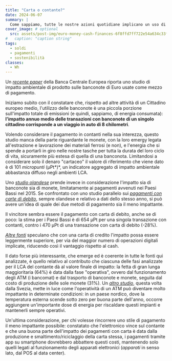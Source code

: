 ```yaml
---
title: "Carta o contante?"
date: 2024-06-07
summary: |
  Come sappiamo, tutte le nostre azioni quotidiane implicano un uso di una quantità più o meno importante di energia. Anche il modo in cui paghiamo per i nostri acquisti non è esente da questa regola. Proviamo a capire quale metodo di pagamento è meno energivoro.
cover_image: # optional
  src: assets/post-img/euro-money-cash-finances-6f8ffd7ff722e54a634c33f593b87521_lwrwdy
#   caption: "caption string"
tags:
  - soldi
  - pagamenti
  - sostenibilità
classes:
  - Wh
---
```


Un [*recente paper*](https://www.ecb.europa.eu/pub/pdf/other/ecb.pefreport202312~81e945e7aa.en.pdf) della Banca Centrale Europea riporta uno studio di impatto ambientale di prodotto sulle banconote di Euro usate come mezzo di pagamento.

Iniziamo subito con il constatare che, rispetto ad altre attività di un Cittadino europeo medio, l'utilizzo delle banconote è una piccola porzione sull'impatto totale di emissioni (e quindi, sappiamo, di energia consumata): **l'impatto annuo medio delle transazioni con banconote di un singolo cittadino corrisponde a un viaggio in auto di 8 chilometri**.

Volendo considerare il pagamento in contanti nella sua interezza, questo studio manca della parte riguardante le monete, con la loro emergy legata all'estrazione e lavorazione dei materiali ferrosi (e non), e l'energia che si spende a portarli in giro nelle nostre tasche per tutta la durata del loro ciclo di vita, sicuramente più estesa di quella di una banconota. Limitandosi a considerare solo il denaro "cartaceo" il valore di riferimento che viene dato è di 101 *micropunti* (μPt*)*, un indicatore aggregato di impatto ambientale abbastanza diffuso negli ambienti LCA.

Uno [*studio olandese*](https://link.springer.com/article/10.1007/s11367-019-01637-3#Ack1) prende invece in considerazione l'impatto sia di banconote sia di monete, limitatamente ai pagamenti avvenuti nei Paesi Bassi nel 2015. Se confrontato con uno studio parallelo sui [*pagamenti con carte di debito*](https://link.springer.com/article/10.1007/s11367-017-1408-6#change-history), sempre olandese e relativo a dati dello stesso anno, si può avere un'idea di quale dei due metodi di pagamento sia il meno impattante.

Il vincitore sembra essere il pagamento con carta di debito, anche se di poco: la stima per i Paesi Bassi è di 654 μPt per una singola transazione con contanti, contro i 470 μPt di una transazione con carta di debito (-28%).

[*Altre fonti*](https://www.snexplores.org/article/money-currency-plastic-paper-cash-credit-environmental-cost) speculano che con una carta di credito l'impatto possa essere leggermente superiore, per via del maggior numero di operazioni digitali implicate, riducendo così il vantaggio rispetto al cash.

Il dato forse più interessante, che emerge ed è coerente in tutte le fonti qui analizzate, è quello relativo al contributo che ciascuna delle fasi analizzate per il LCA del contante dà al valore finale di impatto: la fetta di gran lunga maggioritaria (64%) è data dalla fase "operativa", ovvero dal funzionamento degli ATM (i bancomat) e dal trasporto di banconote e monete, seguita dal costo di produzione delle sole monete (31%). Un [*altro studio*](https://www.riksbank.se/globalassets/media/rapporter/working-papers/2024/no.-431-climate-impact-assessment-of-retail-payment-services.pdf), questa volta dalla Svezia, mette in luce come l'operatività di un ATM può diventare molto impattante in determinate condizioni: in un paese nordico, dove la temperatura esterna scende sotto zero per buona parte dell'anno, occorre aggiungere un'importante dose di energia per riscaldare questi impianti e mantenerli sempre operativi.

Un'ultima considerazione, per chi volesse rincorrere uno stile di pagamento il meno impattante possibile: constatato che l'elettronico vince sul contante e che una buona parte dell'impatto dei pagamenti con carta è data dalla produzione e smaltimento/riciclaggio della carta stessa, i pagamenti tramite app su smartphone dovrebbero abbattere questi costi, mantenendo solo quelli legati al funzionamento degli apparati elettronici (*apparati* in senso lato, dal POS al data center).


<!--
  created 2024-06-07 19:09:23.384528 +0200 CEST m=+0.112175917
-->